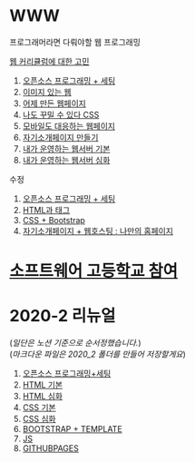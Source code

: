 # WWW
프로그래머라면 다뤄야할 웹 프로그래밍

[웹 커리큘럼에 대한 고민](curriculum.md)

1. [오픈소스 프로그래밍 + 세팅](documents/1.opensource+settings.md)
2. [이미지 있는 웹](documents/2.webWithImg.md)
3. [어제 만든 웹페이지](documents/3.yesterdayWeb.md)
4. [나도 꾸밀 수 있다 CSS](documents/4.css.md)
5. [모바일도 대응하는 웹페이지](documents/5.responsiveWeb.md)
6. [자기소개페이지 만들기](documents/6.introductionWeb.md)
7. [내가 운영하는 웹서버 기본](documents/7.myWebServer1.md)
8. [내가 운영하는 웹서버 심화](documents/8.myWebServer2.md)
  
수정
1. [오픈소스 프로그래밍 + 세팅](documents/1.opensource+settings.md)
2. [HTML과 태그](documents/2.web_tag.md)
3. [CSS + Bootstrap](documents/4.css_bootstrap.md)
4. [자기소개페이지 + 웹호스팅 : 나만의 홈페이지](documents/6.introductionWeb.md)

# [소프트웨어 고등학교 참여](SoftwareHighSchool/SoftwareHighschool.md)

# 2020-2 리뉴얼
(*일단은 노션 기준으로 순서정했습니다.*)  
(*마크다운 파일은 2020_2 폴더를 만들어 저장할게요*)
1. [오픈소스 프로그래밍+세팅]()
2. [HTML 기본]()
3. [HTML 심화]()
4. [CSS 기본](./2020_2/CSS_1.md)
5. [CSS 심화](./2020_2/CSS_2.md)
6. [BOOTSTRAP + TEMPLATE]()
7. [JS]()
8. [GITHUBPAGES]()

